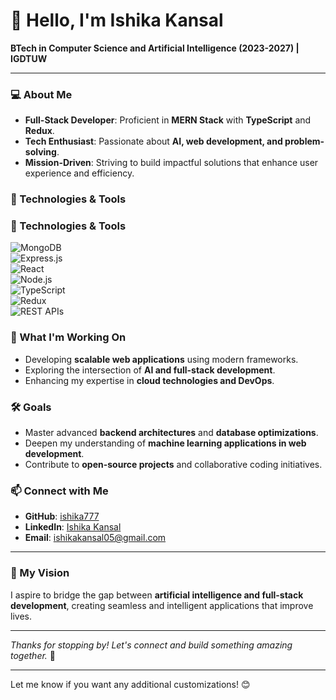 # 👋 Hello, I'm Ishika Kansal  

**BTech in Computer Science and Artificial Intelligence (2023-2027) | IGDTUW**  

---  

### 💻 About Me  
- **Full-Stack Developer**: Proficient in **MERN Stack** with **TypeScript** and **Redux**.  
- **Tech Enthusiast**: Passionate about **AI, web development, and problem-solving**.  
- **Mission-Driven**: Striving to build impactful solutions that enhance user experience and efficiency.  

### 🔧 Technologies & Tools  

### 🔧 Technologies & Tools  
![MongoDB](https://img.shields.io/badge/MongoDB-47A248?style=for-the-badge&logo=mongodb&logoColor=white)  
![Express.js](https://img.shields.io/badge/Express.js-000000?style=for-the-badge&logo=express&logoColor=white)  
![React](https://img.shields.io/badge/React-61DAFB?style=for-the-badge&logo=react&logoColor=black)  
![Node.js](https://img.shields.io/badge/Node.js-339933?style=for-the-badge&logo=node.js&logoColor=white)  
![TypeScript](https://img.shields.io/badge/TypeScript-3178C6?style=for-the-badge&logo=typescript&logoColor=white)  
![Redux](https://img.shields.io/badge/Redux-764ABC?style=for-the-badge&logo=redux&logoColor=white)  
![REST APIs](https://img.shields.io/badge/REST_APIs-02569B?style=for-the-badge&logo=api&logoColor=white)  


### 🌱 What I'm Working On  
- Developing **scalable web applications** using modern frameworks.  
- Exploring the intersection of **AI and full-stack development**.  
- Enhancing my expertise in **cloud technologies and DevOps**.  

### 🛠️ Goals  
- Master advanced **backend architectures** and **database optimizations**.  
- Deepen my understanding of **machine learning applications in web development**.  
- Contribute to **open-source projects** and collaborative coding initiatives.  

### 📫 Connect with Me  
- **GitHub**: [ishika777](https://github.com/ishika777)  
- **LinkedIn**: [Ishika Kansal](https://www.linkedin.com/in/ishika-kansal-699198245/)  
- **Email**: [ishikakansal05@gmail.com](mailto:ishikakansal05@gmail.com)  

---  

### 🧭 My Vision  
I aspire to bridge the gap between **artificial intelligence and full-stack development**, creating seamless and intelligent applications that improve lives.  

---

*Thanks for stopping by! Let's connect and build something amazing together.* 🚀  

---

Let me know if you want any additional customizations! 😊
